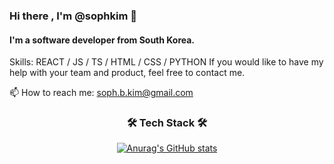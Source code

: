 ### Hi there , I'm @sophkim 👋
#### I'm a software developer from South Korea.

Skills: REACT / JS / TS / HTML / CSS / PYTHON
If you would like to have my help with your team and product, feel free to contact me.

📫 How to reach me: soph.b.kim@gmail.com


<h3 align="center"> 🛠 Tech Stack 🛠 </h3>


  <div align=center>
 
   [![Anurag's GitHub stats](https://github-readme-stats.vercel.app/api?username=sophkim)](https://github.com/anuraghazra/github-readme-stats)
 
  
</div>

 
